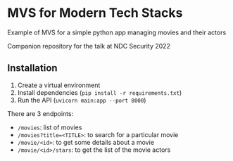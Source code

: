 # MVS for Modern Tech Stacks

Example of MVS for a simple python app managing movies and their actors

Companion repository for the talk at NDC Security 2022

Installation
------------
1. Create a virtual environment
2. Install dependencies (`pip install -r requirements.txt`)
3. Run the API (`uvicorn main:app --port 8000`)

There are 3 endpoints:
* `/movies`: list of movies
* `/movies?title=<TITLE>`: to search for a particular movie
* `/movie/<id>`: to get some details about a movie
* `/movie/<id>/stars`: to get the list of the movie actors
